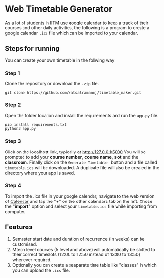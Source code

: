 # Web Timetable Generator

As a lot of students in IITM use google calendar to keep a track of their courses and other daily activities, the following is a program to create a google calendar `.ics` file which can be imported to your calendar.

## Steps for running
You can create your own timetable in the follwing way

### Step 1
Clone the repository or download the `.zip` file.
```
git clone https://github.com/vatsalramanuj/timetable_maker.git
```

### Step 2
Open the folder location and install the requirements and run the `app.py` file.
```
pip install requirements.txt
python3 app.py
```

### Step 3 
Click on the localhost link, typically at http://127.0.0.1:5000
You will be prompted to add your **course number**, **course name**, **slot** and the **classroom**. Finally click on the `Generate Timetable ` button and a file called `timetable.ics` will be downloaded. A duplicate file will also be created in the directory where your app is saved. 

### Step 4
To import the .ics file in your google calendar, navigate to the web version of [Calendar](https://calendar.google.com/calendar/) and tap the "**+**" on the other calendars tab on the left. Chose the "**import**" option and select your `timetable.ics` file while importing from computer. 

## Features
1. Semester start date and duration of recurrence (in weeks) can be customised. 
2. Mtech level courses (5 level and above) will automatically be slotted to their correct timeslots (12:00 to 12:50 instead of 13:00 to 13:50) whenever required.
3. Optionally you can create a seaparate time table like "classes" in which you can upload the `.ics` file.
